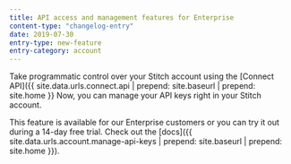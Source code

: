 ```yaml
---
title: API access and management features for Enterprise
content-type: "changelog-entry"
date: 2019-07-30
entry-type: new-feature
entry-category: account
---
```


Take programmatic control over your Stitch account using the [Connect API]({{ site.data.urls.connect.api | prepend: site.baseurl | prepend: site.home }} Now, you can manage your API keys right in your Stitch account.

This feature is available for our Enterprise customers or you can try it out during a 14-day free trial. Check out the [docs]({{ site.data.urls.account.manage-api-keys | prepend: site.baseurl | prepend: site.home }}).